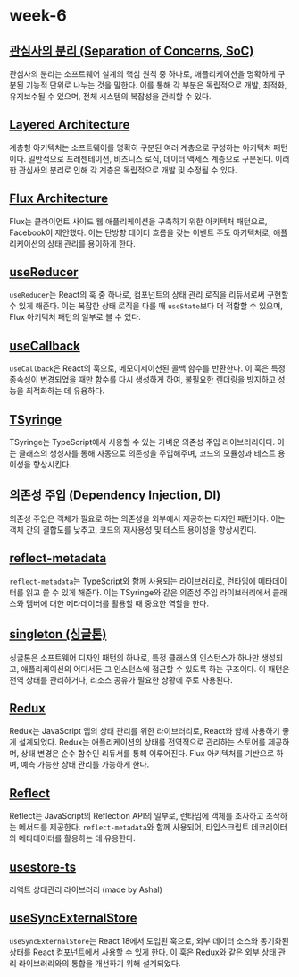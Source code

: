 # week-6

## [관심사의 분리 (Separation of Concerns, SoC)](https://en.wikipedia.org/wiki/Separation_of_concerns)

관심사의 분리는 소프트웨어 설계의 핵심 원칙 중 하나로, 애플리케이션을 명확하게 구분된 기능적 단위로 나누는 것을 말한다. 이를 통해 각 부분은 독립적으로 개발, 최적화, 유지보수될 수 있으며, 전체 시스템의 복잡성을 관리할 수 있다.

## [Layered Architecture](https://docs.microsoft.com/en-us/previous-versions/msp-n-p/ee658117(v=pandp.10))

계층형 아키텍처는 소프트웨어를 명확히 구분된 여러 계층으로 구성하는 아키텍처 패턴이다. 일반적으로 프레젠테이션, 비즈니스 로직, 데이터 액세스 계층으로 구분된다. 이러한 관심사의 분리로 인해 각 계층은 독립적으로 개발 및 수정될 수 있다.

## [Flux Architecture](https://facebook.github.io/flux/)

Flux는 클라이언트 사이드 웹 애플리케이션을 구축하기 위한 아키텍처 패턴으로, Facebook이 제안했다. 이는 단방향 데이터 흐름을 갖는 이벤트 주도 아키텍처로, 애플리케이션의 상태 관리를 용이하게 한다.

## [useReducer](https://react.dev/reference/react/useReducer)

`useReducer`는 React의 훅 중 하나로, 컴포넌트의 상태 관리 로직을 리듀서로써 구현할 수 있게 해준다. 이는 복잡한 상태 로직을 다룰 때 `useState`보다 더 적합할 수 있으며, Flux 아키텍처 패턴의 일부로 볼 수 있다.

## [useCallback](https://react.dev/reference/react/useCallback)

`useCallback`은 React의 훅으로, 메모이제이션된 콜백 함수를 반환한다. 이 훅은 특정 종속성이 변경되었을 때만 함수를 다시 생성하게 하여, 불필요한 렌더링을 방지하고 성능을 최적화하는 데 유용하다.

## [TSyringe](https://github.com/microsoft/tsyringe)

TSyringe는 TypeScript에서 사용할 수 있는 가벼운 의존성 주입 라이브러리이다. 이는 클래스의 생성자를 통해 자동으로 의존성을 주입해주며, 코드의 모듈성과 테스트 용이성을 향상시킨다.

## 의존성 주입 (Dependency Injection, DI)

의존성 주입은 객체가 필요로 하는 의존성을 외부에서 제공하는 디자인 패턴이다. 이는 객체 간의 결합도를 낮추고, 코드의 재사용성 및 테스트 용이성을 향상시킨다.

## [reflect-metadata](https://github.com/rbuckton/reflect-metadata)

`reflect-metadata`는 TypeScript와 함께 사용되는 라이브러리로, 런타임에 메타데이터를 읽고 쓸 수 있게 해준다. 이는 TSyringe와 같은 의존성 주입 라이브러리에서 클래스와 멤버에 대한 메타데이터를 활용할 때 중요한 역할을 한다.

## [singleton (싱글톤)](https://refactoring.guru/design-patterns/singleton)

싱글톤은 소프트웨어 디자인 패턴의 하나로, 특정 클래스의 인스턴스가 하나만 생성되고, 애플리케이션의 어디서든 그 인스턴스에 접근할 수 있도록 하는 구조이다. 이 패턴은 전역 상태를 관리하거나, 리소스 공유가 필요한 상황에 주로 사용된다.

## [Redux](https://redux.js.org/)

Redux는 JavaScript 앱의 상태 관리를 위한 라이브러리로, React와 함께 사용하기 좋게 설계되었다. Redux는 애플리케이션의 상태를 전역적으로 관리하는 스토어를 제공하며, 상태 변경은 순수 함수인 리듀서를 통해 이루어진다. Flux 아키텍처를 기반으로 하며, 예측 가능한 상태 관리를 가능하게 한다.

## [Reflect](https://developer.mozilla.org/en-US/docs/Web/JavaScript/Reference/Global_Objects/Reflect)

Reflect는 JavaScript의 Reflection API의 일부로, 런타임에 객체를 조사하고 조작하는 메서드를 제공한다. `reflect-metadata`와 함께 사용되어, 타입스크립트 데코레이터와 메타데이터를 활용하는 데 유용한다.

## [usestore-ts](https://www.npmjs.com/package/usestore-ts)

리액트 상태관리 라이브러리 (made by Ashal)

## [useSyncExternalStore](https://react.dev/reference/react/useSyncExternalStore)

`useSyncExternalStore`는 React 18에서 도입된 훅으로, 외부 데이터 소스와 동기화된 상태를 React 컴포넌트에서 사용할 수 있게 한다. 이 훅은 Redux와 같은 외부 상태 관리 라이브러리와의 통합을 개선하기 위해 설계되었다.
